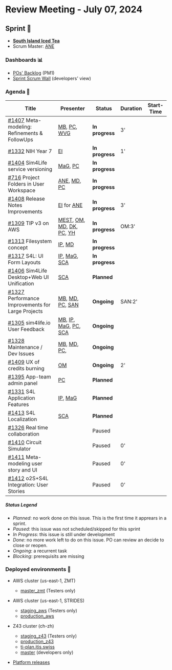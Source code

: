 # Review Meeting - July 07, 2024


## Sprint 🏃
- [**South Island Iced Tea**](https://www.wowhead.com/item=62672/south-island-iced-tea)
- Scrum Master: [ANE]

### Dashboards 📊

- [POs' Backlog](https://github.com/orgs/ITISFoundation/projects/15/views/14) (PM1)
- [Sprint Scrum Wall](https://github.com/orgs/ITISFoundation/projects/15/views/11) (developers' view)

### Agenda 📝

| Title                                               | Presenter                                          | Status          | Duration | Start-Time |
|-----------------------------------------------------|----------------------------------------------------|-----------------|----------|------------|
| [#1407] Meta-modeling: Refinements & FollowUps      | [MB], [PC], [WVG]                           | **In progress** |    3'      |            |
| [#1332] NIH Year 7                                  | [EI]                                               | **In progress** | 1'         |          |
| [#1404] Sim4Life service versioning                 | [MaG], [PC]                                        | **In progress** |          |            |
| [#716] Project Folders in User Workspace            | [ANE], [MD], [PC]                           | **In progress** |          |            |
| [#1408] Release Notes Improvements                  | [EI] for [ANE]                                     | **In progress** | 3'       |            |
| [#1309] TIP v3 on AWS                               | [MEST], [OM], [MD], [DK], [PC], [YH]        | **In progress** | OM:3'    |            |
| [#1313] Filesystem concept                          | [IP], [MD]                                  | **In progress** |          |            |
| [#1317] S4L: UI Form Layouts                        | [IP], [MaG], [SCA]                                 | **In progress** |          |            |
| [#1406] Sim4Life Desktop+Web UI Unification         | [SCA]                                              | **Planned**     |          |            |
| [#1327] Performance Improvements for Large Projects | [MB], [MD], [PC], [SAN]                            | **Ongoing**     | SAN:2'         |            |
| [#1305] sim4life.io User Feedback                   | [MB], [IP], [MaG], [PC], [SCA]                     | **Ongoing**     |          |            |
| [#1328] Maintenance / Dev Issues                    | [MB], [MD], [PC],                             | **Ongoing**     |          |            |
| [#1409] UX of credits burning                       | [OM]                                               | **Ongoing**     | 2'       |            |
| [#1395] App-team admin panel                        | [PC]                                               | **Planned**     |          |            |
| [#1331] S4L Application Features                    | [IP], [MaG]                                        | **Planned**     |          |            |
| [#1413] S4L Localization                            | [SCA]                                              | **Planned**     |          |            |
| [#1326] Real time collaboration                     |                                                    | Paused          |          |            |
| [#1410] Circuit Simulator                           |                                                    | Paused          | 0'       |            |
| [#1411] Meta-modeling user story and UI             |                                                    | Paused          | 0'       |            |
| [#1412] o2S+S4L Integration: User Stories           |                                                    | Paused          | 0'       |            |


[#1407]: https://github.com/ITISFoundation/osparc-issues/issues/1407
[#1332]: https://github.com/ITISFoundation/osparc-issues/issues/1332
[#1404]: https://github.com/ITISFoundation/osparc-issues/issues/1404
[#716]: https://github.com/ITISFoundation/osparc-issues/issues/716
[#1408]: https://github.com/ITISFoundation/osparc-issues/issues/1408
[#1309]: https://github.com/ITISFoundation/osparc-issues/issues/1309
[#1313]: https://github.com/ITISFoundation/osparc-issues/issues/1313
[#1317]: https://github.com/ITISFoundation/osparc-issues/issues/1317
[#1406]: https://github.com/ITISFoundation/osparc-issues/issues/1406
[#1327]: https://github.com/ITISFoundation/osparc-issues/issues/1327
[#1305]: https://github.com/ITISFoundation/osparc-issues/issues/1305
[#1328]: https://github.com/ITISFoundation/osparc-issues/issues/1328
[#1409]: https://github.com/ITISFoundation/osparc-issues/issues/1409
[#1395]: https://github.com/ITISFoundation/osparc-issues/issues/1395
[#1331]: https://github.com/ITISFoundation/osparc-issues/issues/1331
[#1413]: https://github.com/ITISFoundation/osparc-issues/issues/1413
[#1326]: https://github.com/ITISFoundation/osparc-issues/issues/1326
[#1410]: https://github.com/ITISFoundation/osparc-issues/issues/1410
[#1411]: https://github.com/ITISFoundation/osparc-issues/issues/1411
[#1412]: https://github.com/ITISFoundation/osparc-issues/issues/1412

[ANE]:https://github.com/GitHK
[BL]:https://github.com/dyollb
[DK]:https://github.com/mrnicegyu11
[EI]:https://github.com/elisabettai
[IP]:https://github.com/ignapas
[MB]:https://github.com/bisgaard-itis
[MD]:https://github.com/matusdrobuliak66
[MEST]:https://github.com/Konohana0608
[MaG]:https://github.com/mguidon
[OM]:https://github.com/odeimaiz
[PC]:https://github.com/pcrespov
[SAN]:https://github.com/sanderegg
[SB]:https://github.com/sbenkler
[SCA]:https://github.com/SCA-ZMT
[TN]:https://github.com/newton1985
[WVG]:https://github.com/wvangeit
[YH]:https://github.com/YuryHrytsuk



##### Status Legend

- _Planned_: no work done on this issue. This is the first time it apprears in a sprint.
- _Paused_: this issue was not scheduled/skipped for this sprint
- _In Progress_: this issue is still under development
- _Done_: no more work left to do on this issue. PO can review an decide to close or reopen.
- _Ongoing_: a recurrent task
- _Blocking_: prerequisits are missing

### Deployed environments 🚀

- AWS cluster (us-east-1, ZMT)
  - [master_zmt](https://sim4life.io) (Testers only)
- AWS cluster (us-east-1, STRIDES)
  - [staging_aws](https://staging.osparc.io) (Testers only)
  - [production_aws](https://osparc.io)
- Z43 cluster (ch-zh)
  - [staging_z43](http://osparc-staging.speag.com) (Testers only)
  - [production_z43](http://osparc.speag.com)
  - [ti-plan.itis.swiss](http://ti-plan.itis.swiss)
  - [master](https://osparc-master.speag.com) (developers only)

- [Platform releases](https://github.com/ITISFoundation/osparc-simcore/releases)
